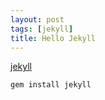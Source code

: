 ```yaml
---
layout: post
tags: [jekyll]
title: Hello Jekyll
---
```


[jekyll](http://wiki.github.com/mojombo/jekyll)

`gem install jekyll`

